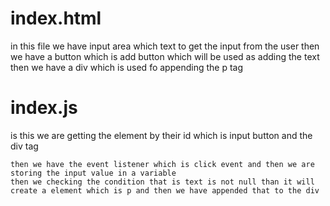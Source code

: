 # index.html 
in this file we have input area which text to get the input from the user 
then we have a button which is add button which will be used as adding the text 
then we have a div which is used fo appending the p tag 

# index.js
is this we are getting the element by their id which is input button and the div tag 
 

    then we have the event listener which is click event and then we are storing the input value in a variable 
    then we checking the condition that is text is not null than it will create a element which is p and then we have appended that to the div 